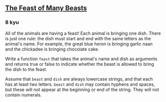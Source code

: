 <h2><a href=https://www.codewars.com/kata/5aa736a455f906981800360d/train/javascript target="_blank">The Feast of Many Beasts</a></h2><h3>8 kyu</h3><p>All of the animals are having a feast! Each animal is bringing one dish. There is just one rule: the dish must start and end with the same letters as the animal's name. For example, the great blue heron is bringing garlic naan and the chickadee is bringing chocolate cake.</p><p>Write a function <code>feast</code> that takes the animal's name and dish as arguments and returns true or false to indicate whether the beast is allowed to bring the dish to the feast.</p><p>Assume that <code>beast</code> and <code>dish</code> are always lowercase strings, and that each has at least two letters. <code>beast</code> and <code>dish</code> may contain hyphens and spaces, but these will not appear at the beginning or end of the string. They will not contain numerals.</p>